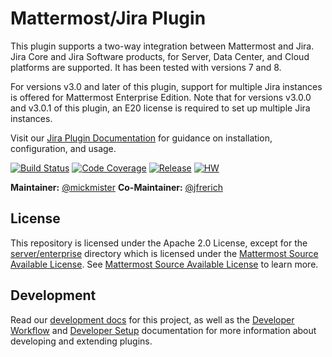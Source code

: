 # Mattermost/Jira Plugin

This plugin supports a two-way integration between Mattermost and Jira. Jira Core and Jira Software products, for Server, Data Center, and Cloud platforms are supported. It has been tested with versions 7 and 8.

For versions v3.0 and later of this plugin, support for multiple Jira instances is offered for Mattermost Enterprise Edition. Note that for versions v3.0.0 and v3.0.1 of this plugin, an E20 license is required to set up multiple Jira instances.

Visit our [Jira Plugin Documentation](https://mattermost.gitbook.io/jira-plugin/) for guidance on installation, configuration, and usage.

[![Build Status](https://img.shields.io/circleci/project/github/mattermost/mattermost-plugin-jira/master)](https://circleci.com/gh/mattermost/mattermost-plugin-jira)
[![Code Coverage](https://img.shields.io/codecov/c/github/mattermost/mattermost-plugin-jira/master)](https://codecov.io/gh/mattermost/mattermost-plugin-jira)
[![Release](https://img.shields.io/github/v/release/mattermost/mattermost-plugin-jira)](https://github.com/mattermost/mattermost-plugin-jira/releases/latest)
[![HW](https://img.shields.io/github/issues/mattermost/mattermost-plugin-jira/Up%20For%20Grabs?color=dark%20green&label=Help%20Wanted)](https://github.com/mattermost/mattermost-plugin-jira/issues?q=is%3Aissue+is%3Aopen+sort%3Aupdated-desc+label%3A%22Up+For+Grabs%22+label%3A%22Help+Wanted%22)

**Maintainer:** [@mickmister](https://github.com/mickmister)
**Co-Maintainer:** [@jfrerich](https://github.com/jfrerich)

## License

This repository is licensed under the Apache 2.0 License, except for the [server/enterprise](server/enterprise) directory which is licensed under the [Mattermost Source Available License](LICENSE.enterprise). See [Mattermost Source Available License](https://docs.mattermost.com/overview/faq.html#mattermost-source-available-license) to learn more.

## Development

Read our [development docs](https://mattermost.gitbook.io/plugin-jira/development/environment) for this project, as well as the [Developer Workflow](https://developers.mattermost.com/extend/plugins/developer-workflow/) and [Developer Setup](https://developers.mattermost.com/extend/plugins/developer-setup/) documentation for more information about developing and extending plugins.
